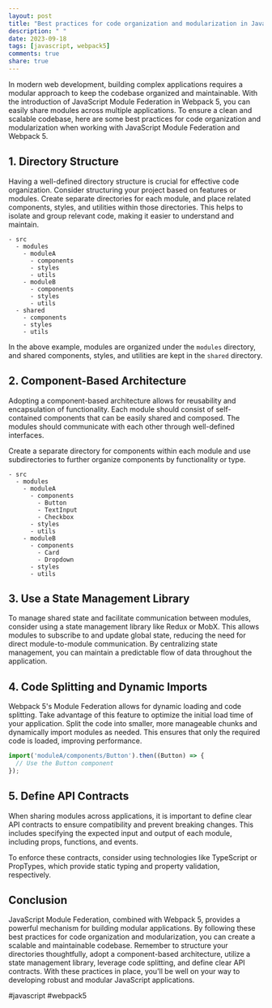 ```yaml
---
layout: post
title: "Best practices for code organization and modularization in JavaScript Module Federation with Webpack 5"
description: " "
date: 2023-09-18
tags: [javascript, webpack5]
comments: true
share: true
---
```


In modern web development, building complex applications requires a modular approach to keep the codebase organized and maintainable. With the introduction of JavaScript Module Federation in Webpack 5, you can easily share modules across multiple applications. To ensure a clean and scalable codebase, here are some best practices for code organization and modularization when working with JavaScript Module Federation and Webpack 5.

## 1. Directory Structure

Having a well-defined directory structure is crucial for effective code organization. Consider structuring your project based on features or modules. Create separate directories for each module, and place related components, styles, and utilities within those directories. This helps to isolate and group relevant code, making it easier to understand and maintain.

```
- src
  - modules
    - moduleA
      - components
      - styles
      - utils
    - moduleB
      - components
      - styles
      - utils
  - shared
    - components
    - styles
    - utils
```

In the above example, modules are organized under the `modules` directory, and shared components, styles, and utilities are kept in the `shared` directory.

## 2. Component-Based Architecture

Adopting a component-based architecture allows for reusability and encapsulation of functionality. Each module should consist of self-contained components that can be easily shared and composed. The modules should communicate with each other through well-defined interfaces.

Create a separate directory for components within each module and use subdirectories to further organize components by functionality or type.

```
- src
  - modules
    - moduleA
      - components
        - Button
        - TextInput
        - Checkbox
      - styles
      - utils
    - moduleB
      - components
        - Card
        - Dropdown
      - styles
      - utils
```

## 3. Use a State Management Library

To manage shared state and facilitate communication between modules, consider using a state management library like Redux or MobX. This allows modules to subscribe to and update global state, reducing the need for direct module-to-module communication. By centralizing state management, you can maintain a predictable flow of data throughout the application.

## 4. Code Splitting and Dynamic Imports

Webpack 5's Module Federation allows for dynamic loading and code splitting. Take advantage of this feature to optimize the initial load time of your application. Split the code into smaller, more manageable chunks and dynamically import modules as needed. This ensures that only the required code is loaded, improving performance.

```javascript
import('moduleA/components/Button').then((Button) => {
  // Use the Button component
});
```

## 5. Define API Contracts

When sharing modules across applications, it is important to define clear API contracts to ensure compatibility and prevent breaking changes. This includes specifying the expected input and output of each module, including props, functions, and events.

To enforce these contracts, consider using technologies like TypeScript or PropTypes, which provide static typing and property validation, respectively.

## Conclusion

JavaScript Module Federation, combined with Webpack 5, provides a powerful mechanism for building modular applications. By following these best practices for code organization and modularization, you can create a scalable and maintainable codebase. Remember to structure your directories thoughtfully, adopt a component-based architecture, utilize a state management library, leverage code splitting, and define clear API contracts. With these practices in place, you'll be well on your way to developing robust and modular JavaScript applications.

\#javascript #webpack5